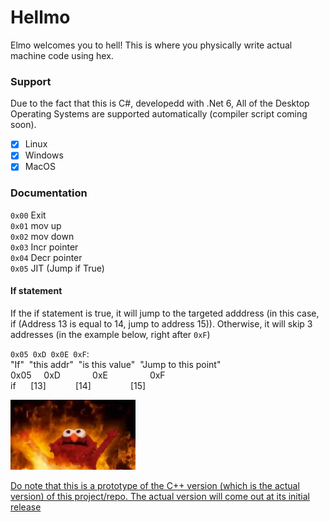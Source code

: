 # Hellmo
Elmo welcomes you to hell! 
This is where you physically write actual machine code using hex.

### Support
Due to the fact that this is C#, developedd with .Net 6, All of the Desktop Operating Systems are supported automatically (compiler script coming soon).
 - [x] Linux 
 - [x] Windows
 - [x] MacOS

 ### Documentation <br>
 `0x00` Exit <br>
 `0x01` mov up <br>
 `0x02` mov down <br>
 `0x03` Incr pointer <br>
 `0x04` Decr pointer <br>
 `0x05` JIT (Jump if True)
 
 #### If statement
If the if statement is true, it will jump to the targeted adddress (in this case, if (Address 13 is equal to 14, jump to address 15)).
Otherwise, it will skip 3 addresses (in the example below, right after `0xF`)

`0x05 0xD 0x0E 0xF`:<br>
 "If"&nbsp;&nbsp;"this addr"&nbsp;&nbsp;"is this value"&nbsp;&nbsp;"Jump to this point"<br>
 0x05&nbsp;&nbsp;&nbsp;&nbsp;&nbsp;0xD&nbsp;&nbsp;&nbsp;&nbsp;&nbsp;&nbsp;&nbsp;&nbsp;&nbsp;&nbsp;&nbsp;&nbsp;&nbsp;0xE&nbsp;&nbsp;&nbsp;&nbsp;&nbsp;&nbsp;&nbsp;&nbsp;&nbsp;&nbsp;&nbsp;&nbsp;&nbsp;&nbsp;&nbsp;&nbsp;&nbsp;0xF<br>
  if&nbsp;&nbsp;&nbsp;&nbsp;&nbsp;&nbsp;[13]&nbsp;&nbsp;&nbsp;&nbsp;&nbsp;&nbsp;&nbsp;&nbsp;&nbsp;&nbsp;&nbsp;&nbsp;[14]&nbsp;&nbsp;&nbsp;&nbsp;&nbsp;&nbsp;&nbsp;&nbsp;&nbsp;&nbsp;&nbsp;&nbsp;&nbsp;&nbsp;&nbsp;&nbsp;[15] <br>

<img src="image.webp" alt="drawing" width="200"/>

<ins> Do note that this is a prototype of the C++ version (which is the actual version) of this project/repo. The actual version will come out at its initial release </ins>
